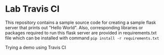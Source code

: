 # Lab Travis CI

This repository contains a sample source code for creating a sample flask server that prints out "Hello World". Also, corresponding libraries or packages required to run this flask server are provided in requirements.txt file which can be installed with command `pip install -r requirements.txt`

Trying a demo using Travis CI
